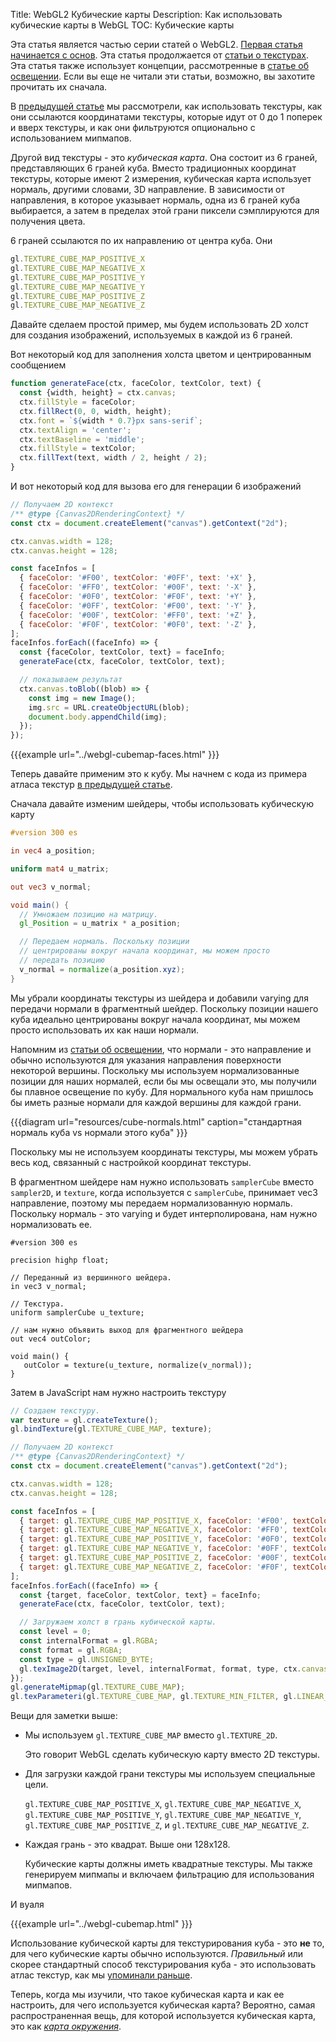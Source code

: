 Title: WebGL2 Кубические карты
Description: Как использовать кубические карты в WebGL
TOC: Кубические карты


Эта статья является частью серии статей о WebGL2.
[Первая статья начинается с основ](webgl-fundamentals.html).
Эта статья продолжается от [статьи о текстурах](webgl-3d-textures.html).
Эта статья также использует концепции, рассмотренные в [статье об освещении](webgl-3d-lighting-directional.html).
Если вы еще не читали эти статьи, возможно, вы захотите прочитать их сначала.

В [предыдущей статье](webgl-3d-textures.html) мы рассмотрели, как использовать текстуры,
как они ссылаются координатами текстуры, которые идут от 0 до 1 поперек и вверх
текстуры, и как они фильтруются опционально с использованием мипмапов.

Другой вид текстуры - это *кубическая карта*. Она состоит из 6 граней, представляющих
6 граней куба. Вместо традиционных координат текстуры, которые
имеют 2 измерения, кубическая карта использует нормаль, другими словами, 3D направление.
В зависимости от направления, в которое указывает нормаль, одна из 6 граней куба
выбирается, а затем в пределах этой грани пиксели сэмплируются для получения цвета.

6 граней ссылаются по их направлению от центра куба.
Они

```js
gl.TEXTURE_CUBE_MAP_POSITIVE_X
gl.TEXTURE_CUBE_MAP_NEGATIVE_X
gl.TEXTURE_CUBE_MAP_POSITIVE_Y
gl.TEXTURE_CUBE_MAP_NEGATIVE_Y
gl.TEXTURE_CUBE_MAP_POSITIVE_Z
gl.TEXTURE_CUBE_MAP_NEGATIVE_Z
```

Давайте сделаем простой пример, мы будем использовать 2D холст для создания изображений, используемых в
каждой из 6 граней.

Вот некоторый код для заполнения холста цветом и центрированным сообщением

```js
function generateFace(ctx, faceColor, textColor, text) {
  const {width, height} = ctx.canvas;
  ctx.fillStyle = faceColor;
  ctx.fillRect(0, 0, width, height);
  ctx.font = `${width * 0.7}px sans-serif`;
  ctx.textAlign = 'center';
  ctx.textBaseline = 'middle';
  ctx.fillStyle = textColor;
  ctx.fillText(text, width / 2, height / 2);
}
```

И вот некоторый код для вызова его для генерации 6 изображений

```js
// Получаем 2D контекст
/** @type {Canvas2DRenderingContext} */
const ctx = document.createElement("canvas").getContext("2d");

ctx.canvas.width = 128;
ctx.canvas.height = 128;

const faceInfos = [
  { faceColor: '#F00', textColor: '#0FF', text: '+X' },
  { faceColor: '#FF0', textColor: '#00F', text: '-X' },
  { faceColor: '#0F0', textColor: '#F0F', text: '+Y' },
  { faceColor: '#0FF', textColor: '#F00', text: '-Y' },
  { faceColor: '#00F', textColor: '#FF0', text: '+Z' },
  { faceColor: '#F0F', textColor: '#0F0', text: '-Z' },
];
faceInfos.forEach((faceInfo) => {
  const {faceColor, textColor, text} = faceInfo;
  generateFace(ctx, faceColor, textColor, text);

  // показываем результат
  ctx.canvas.toBlob((blob) => {
    const img = new Image();
    img.src = URL.createObjectURL(blob);
    document.body.appendChild(img);
  });
});
```

{{{example url="../webgl-cubemap-faces.html" }}}

Теперь давайте применим это к кубу. Мы начнем с кода
из примера атласа текстур [в предыдущей статье](webgl-3d-textures.html).

Сначала давайте изменим шейдеры, чтобы использовать кубическую карту

```glsl
#version 300 es

in vec4 a_position;

uniform mat4 u_matrix;

out vec3 v_normal;

void main() {
  // Умножаем позицию на матрицу.
  gl_Position = u_matrix * a_position;

  // Передаем нормаль. Поскольку позиции
  // центрированы вокруг начала координат, мы можем просто
  // передать позицию
  v_normal = normalize(a_position.xyz);
}
```

Мы убрали координаты текстуры из шейдера и
добавили varying для передачи нормали в фрагментный шейдер.
Поскольку позиции нашего куба идеально центрированы вокруг начала координат,
мы можем просто использовать их как наши нормали.

Напомним из [статьи об освещении](webgl-3d-lighting-directional.html), что
нормали - это направление и обычно используются для указания направления
поверхности некоторой вершины. Поскольку мы используем нормализованные позиции
для наших нормалей, если бы мы освещали это, мы получили бы плавное освещение по
кубу. Для нормального куба нам пришлось бы иметь разные нормали для каждой
вершины для каждой грани.

{{{diagram url="resources/cube-normals.html" caption="стандартная нормаль куба vs нормали этого куба" }}}

Поскольку мы не используем координаты текстуры, мы можем убрать весь код, связанный с
настройкой координат текстуры.

В фрагментном шейдере нам нужно использовать `samplerCube` вместо `sampler2D`,
и `texture`, когда используется с `samplerCube`, принимает vec3 направление,
поэтому мы передаем нормализованную нормаль. Поскольку нормаль - это varying и будет интерполирована,
нам нужно нормализовать ее.

```
#version 300 es

precision highp float;

// Переданный из вершинного шейдера.
in vec3 v_normal;

// Текстура.
uniform samplerCube u_texture;

// нам нужно объявить выход для фрагментного шейдера
out vec4 outColor;

void main() {
   outColor = texture(u_texture, normalize(v_normal));
}
```

Затем в JavaScript нам нужно настроить текстуру

```js
// Создаем текстуру.
var texture = gl.createTexture();
gl.bindTexture(gl.TEXTURE_CUBE_MAP, texture);

// Получаем 2D контекст
/** @type {Canvas2DRenderingContext} */
const ctx = document.createElement("canvas").getContext("2d");

ctx.canvas.width = 128;
ctx.canvas.height = 128;

const faceInfos = [
  { target: gl.TEXTURE_CUBE_MAP_POSITIVE_X, faceColor: '#F00', textColor: '#0FF', text: '+X' },
  { target: gl.TEXTURE_CUBE_MAP_NEGATIVE_X, faceColor: '#FF0', textColor: '#00F', text: '-X' },
  { target: gl.TEXTURE_CUBE_MAP_POSITIVE_Y, faceColor: '#0F0', textColor: '#F0F', text: '+Y' },
  { target: gl.TEXTURE_CUBE_MAP_NEGATIVE_Y, faceColor: '#0FF', textColor: '#F00', text: '-Y' },
  { target: gl.TEXTURE_CUBE_MAP_POSITIVE_Z, faceColor: '#00F', textColor: '#FF0', text: '+Z' },
  { target: gl.TEXTURE_CUBE_MAP_NEGATIVE_Z, faceColor: '#F0F', textColor: '#0F0', text: '-Z' },
];
faceInfos.forEach((faceInfo) => {
  const {target, faceColor, textColor, text} = faceInfo;
  generateFace(ctx, faceColor, textColor, text);

  // Загружаем холст в грань кубической карты.
  const level = 0;
  const internalFormat = gl.RGBA;
  const format = gl.RGBA;
  const type = gl.UNSIGNED_BYTE;
  gl.texImage2D(target, level, internalFormat, format, type, ctx.canvas);
});
gl.generateMipmap(gl.TEXTURE_CUBE_MAP);
gl.texParameteri(gl.TEXTURE_CUBE_MAP, gl.TEXTURE_MIN_FILTER, gl.LINEAR_MIPMAP_LINEAR);
```

Вещи для заметки выше:

* Мы используем `gl.TEXTURE_CUBE_MAP` вместо `gl.TEXTURE_2D`.

  Это говорит WebGL сделать кубическую карту вместо 2D текстуры.

* Для загрузки каждой грани текстуры мы используем специальные цели.

  `gl.TEXTURE_CUBE_MAP_POSITIVE_X`,
  `gl.TEXTURE_CUBE_MAP_NEGATIVE_X`,
  `gl.TEXTURE_CUBE_MAP_POSITIVE_Y`,
  `gl.TEXTURE_CUBE_MAP_NEGATIVE_Y`,
  `gl.TEXTURE_CUBE_MAP_POSITIVE_Z`, и
  `gl.TEXTURE_CUBE_MAP_NEGATIVE_Z`.

* Каждая грань - это квадрат. Выше они 128x128.

  Кубические карты должны иметь квадратные текстуры.
  Мы также
  генерируем мипмапы и включаем фильтрацию для использования мипмапов.

И вуаля

{{{example url="../webgl-cubemap.html" }}}

Использование кубической карты для текстурирования куба - это **не** то, для чего кубические карты обычно
используются. *Правильный* или скорее стандартный способ текстурирования куба - это
использовать атлас текстур, как мы [упоминали раньше](webgl-3d-textures.html).

Теперь, когда мы изучили, что такое кубическая карта и как ее настроить, для чего используется кубическая карта?
Вероятно, самая распространенная вещь, для которой используется кубическая карта, это как
[*карта окружения*](webgl-environment-maps.html).